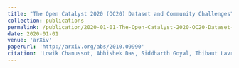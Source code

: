 ```yaml
---
title: "The Open Catalyst 2020 (OC20) Dataset and Community Challenges"
collection: publications
permalink: /publication/2020-01-01-The-Open-Catalyst-2020-OC20-Dataset-and-Community-Challenges
date: 2020-01-01
venue: 'arXiv'
paperurl: 'http://arxiv.org/abs/2010.09990'
citation: 'Lowik Chanussot, Abhishek Das, Siddharth Goyal, Thibaut Lavril, Muhammed Shuaibi, Morgane Riviere, <b>Kevin Tran<b>, Javier Heras-Domingo, Caleb Ho, Weihua Hu, Aini Palizhati, Anuroop Sriram, Brandon Wood, Junwoong Yoon, Devi Parikh, C. Zitnick, Zachary Ulissi, "The Open Catalyst 2020 (OC20) Dataset and Community Challenges". arXiv.2010.09990, 2020.'
---
```

